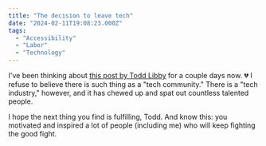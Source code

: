 ```yaml
---
title: "The decision to leave tech"
date: "2024-02-11T19:08:23.000Z"
tags: 
  - "Accessibility"
  - "Labor"
  - "Technology"
---
```


I've been thinking about [this post by Todd Libby](https://toddl.dev/posts/the-decision-to-leave-tech/) for a couple days now. 💔 I refuse to believe there is such thing as a "tech community." There is a "tech industry," however, and it has chewed up and spat out countless talented people.

I hope the next thing you find is fulfilling, Todd. And know this: you motivated and inspired a lot of people (including me) who will keep fighting the good fight.
